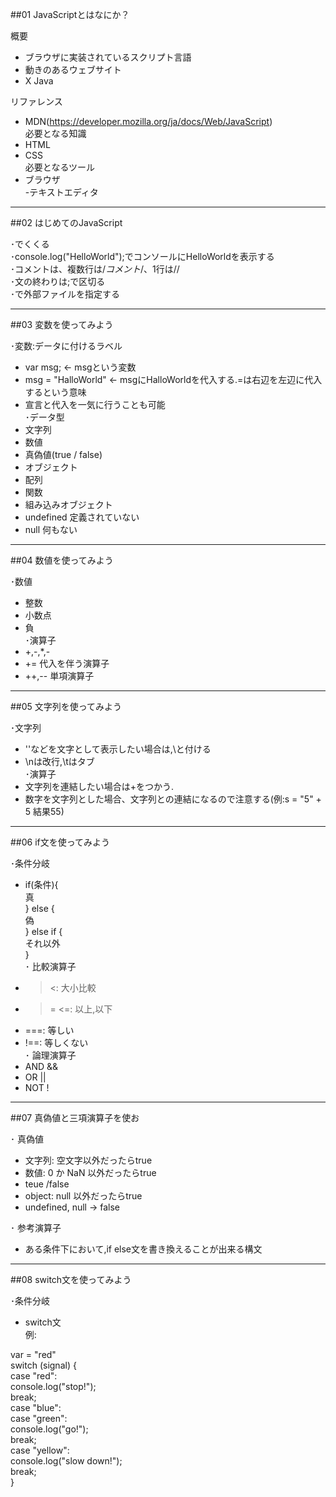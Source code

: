 ##01 JavaScriptとはなにか？

概要  
 - ブラウザに実装されているスクリプト言語  
 - 動きのあるウェブサイト  
 - X Java  

リファレンス  
 - MDN(https://developer.mozilla.org/ja/docs/Web/JavaScript)  
必要となる知識  
 - HTML  
 - CSS  
必要となるツール  
 - ブラウザ  
 -テキストエディタ  

---

##02 はじめてのJavaScript

･<script></script>でくくる    
･console.log("HelloWorld");でコンソールにHelloWorldを表示する  
･コメントは、複数行は/*コメント*/、1行は//  
･文の終わりは;で区切る  
･<script src="name.js"></script>で外部ファイルを指定する  

---

##03 変数を使ってみよう  

･変数:データに付けるラベル  
  - var msg; ← msgという変数   
  - msg = "HalloWorld" ← msgにHalloWorldを代入する.=は右辺を左辺に代入するという意味  
  - 宣言と代入を一気に行うことも可能  
･データ型  
  - 文字列   
  - 数値  
  - 真偽値(true / false)  
  - オブジェクト  
   - 配列  
   - 関数  
   - 組み込みオブジェクト  
  - undefined 定義されていない  
  - null 何もない  
  
---

##04 数値を使ってみよう

･数値  
 - 整数  
 - 小数点  
 - 負  
･演算子  
 - +,-,*,-  
 - += 代入を伴う演算子  
 - ++,-- 単項演算子  

---

##05 文字列を使ってみよう  

･文字列  
 - ''などを文字として表示したい場合は,\と付ける  
 - \nは改行,\tはタブ  
･演算子  
 - 文字列を連結したい場合は+をつかう.  
 - 数字を文字列とした場合、文字列との連結になるので注意する(例:s = "5" + 5 結果55)  
 
 ---
 
 ##06 if文を使ってみよう

･条件分岐  
 - if(条件){    
      真    
   } else {    
      偽    
   } else if {  
      それ以外    
   }  
･ 比較演算子  
 - > <: 大小比較  
 - >= <=: 以上,以下  
 - ===: 等しい  
 - !==: 等しくない  
･ 論理演算子  
 - AND &&  
 - OR ||  
 - NOT !  

---

##07 真偽値と三項演算子を使お

･ 真偽値  
  - 文字列: 空文字以外だったらtrue  
  - 数値: 0 か NaN 以外だったらtrue  
  - teue /false  
  - object: null 以外だったらtrue  
  - undefined, null -> false  
  
･ 参考演算子  
  - ある条件下において,if else文を書き換えることが出来る構文  
  
---

##08 switch文を使ってみよう

･条件分岐  
  - switch文  
  例:  
    
  var = "red"  
  switch (signal) {  
    case "red":  
      console.log("stop!");  
      break;  
    case "blue":  
    case "green":  
      console.log("go!");  
      break;  
    case "yellow":  
      console.log("slow down!");  
      break;  
  }  
  
  
 
   
   







